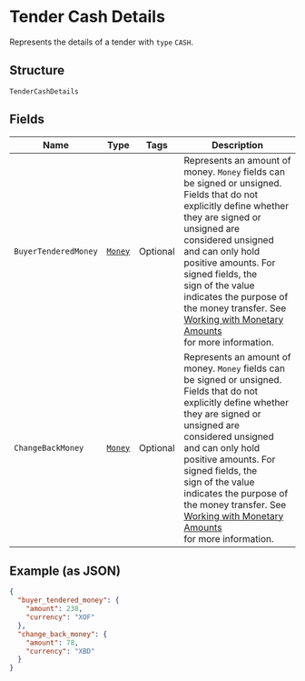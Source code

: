 
# Tender Cash Details

Represents the details of a tender with `type` `CASH`.

## Structure

`TenderCashDetails`

## Fields

| Name | Type | Tags | Description |
|  --- | --- | --- | --- |
| `BuyerTenderedMoney` | [`Money`](../../doc/models/money.md) | Optional | Represents an amount of money. `Money` fields can be signed or unsigned.<br>Fields that do not explicitly define whether they are signed or unsigned are<br>considered unsigned and can only hold positive amounts. For signed fields, the<br>sign of the value indicates the purpose of the money transfer. See<br>[Working with Monetary Amounts](https://developer.squareup.com/docs/build-basics/working-with-monetary-amounts)<br>for more information. |
| `ChangeBackMoney` | [`Money`](../../doc/models/money.md) | Optional | Represents an amount of money. `Money` fields can be signed or unsigned.<br>Fields that do not explicitly define whether they are signed or unsigned are<br>considered unsigned and can only hold positive amounts. For signed fields, the<br>sign of the value indicates the purpose of the money transfer. See<br>[Working with Monetary Amounts](https://developer.squareup.com/docs/build-basics/working-with-monetary-amounts)<br>for more information. |

## Example (as JSON)

```json
{
  "buyer_tendered_money": {
    "amount": 238,
    "currency": "XOF"
  },
  "change_back_money": {
    "amount": 78,
    "currency": "XBD"
  }
}
```

